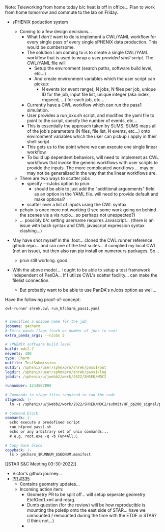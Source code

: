Note: Teleworking from home today b/c heat is off in office... Plan to work from home tomorrow and commute to the lab on Friday.

- sPHENIX poduction system
	- Coming to a few design decisions...
		- What I *don't* want to do is implement a CWL/YAML workflow for every single pass of every single sPHENIX data production.  This would be cumbersome.
		- The solution I am coming to is to create a single CWL/YAML workflow that is used to wrap a *user provided shell script*.  The CWL/YAML file will
			- Setup the environment (search paths, software build level, etc...)
			- And create environment variables which the user script can pickup:
				- N events (or event range), N jobs, N files per job, unique ID for the job, input file list, unique integer (aka index, rngseed, ...) for each job, etc...
		- Currently have a CWL workflow which can run the pass1 simulation.  
		- User provides a run_xxx.sh script, and modifies the yaml file to point to the script, specify the number of events, etc...
		- This is essentially the approach taken by SUMS.  SUMS maps all of the job's parameters (N files, file list, N events, etc...) onto environment variables which the user can pickup / apply in their shell script.
		- This gets us to the point where we can execute one single linear workflow.
		- To build up dependent behaviors, will need to implement as CWL workflows that invoke the generic workflows with user scripts to provide the inputs.  The more complicated workflows ... may or may not be generalized in the way that the linear workflows are.
	- There are two ways to scatter jobs
		- specify --nJobs option to prun
			- should be able to just add the "additional arguements" field as an option in the YAML file.  will need to provide default and make optional?
		- scatter over a list of inputs using the CWL syntax
	- pchain is once more not working (I see some work going on behind the scenes vis a vis rucio... so perhaps not unexpected?)
	- ... possibly b/c setting username requires Javascript... (there is an issue with bash syntax and CWL javascript expression syntax clashing...)

- May have shot myself in the .foot... cloned the CWL runner reference github repo... and ran one of the test suites... it complied my local CWL (not an issue), but then also ran pip install on numerours packages.  So...
	- prun still working.  good.


- With the above model... I ought to be able to setup a test framework independent of PanDA... If I utilize CWL's scatter facility... can make the filelist connection.
	- But probably want to be able to use PanDA's nJobs option as well...  


Have the following proof-of-concept:
```
cwl-runner shrek.cwl run_hfcharm_pass1.yaml
```

``` run_hfcharm_pass1.yaml

# Specifies a unique name for the job                                  
jobname: g4charm                                                                                                     
# Extra panda flags (such as number of jobs to run)                                                                                      
extra_panda_args: --nJobs 5                                                                                                              
                                                                                                                                         
# sPHENIX software build level                                                                                                           
build: mdc2.7                                                                                                                            
nevents: 100                                                                                                                             
type: Charm                                                                                                                              
outfile: TestSubmission                                                                                                                  
outdir: /sphenix/user/sphnxpro/shrek/pass1/out                                                                                           
logdir: /sphenix/user/sphnxpro/shrek/pass1/log                                                                                           
jobdir: /sphenix/u/jwebb2/work/2022/SHREK/MDC2                                                                                           
                                                                                                                                         
runnumber: 1234567890                                                                                                                    
                                                                                                                                         
# Commands to stage files required to run the code                                                                                       
stagecmd: |-                                                                                                                             
  ln -s /sphenix/u/jwebb2/work/2022/SHREK/MDC2/submit/HF_pp200_signal/pass1/rundir/* .                                                   
                                                                                                                                         
# Command block                                                                                                                          
commands: |-                                                                                                                             
  echo execute a predefined script                                                                                                       
  run_hfprod_pass1.sh                                                                                                                    
  echo or any arbitrary set of unix commands...                                                                                          
  # e.g. root.exe -q -b Fun4All.C                                                                                                        
                                                                                                                                         
# Copy back block                                                                                                                        
copyback: |-                                                                                                                             
  ls > g4charm_$RUNNUM_$SEQNUM.manifest     

```
	

[[STAR S&C Meeting 03-30-2022]]
- Victor's github journey...
- [PR #335](https://github.com/star-bnl/star-sw/pull/335/files)
	- Contains geometry updates...
	- Incoming action item:
		- Geometry PR to be split off... will setup seperate geometry EtofGeo1.xml and retag.
		- Dumb question (for the review) will be how reproducible is mounting the poletip onto the east side of STAR... have we unmounted / remounted during the time with the ETOF in STAR?  (I think not...)
		- 



